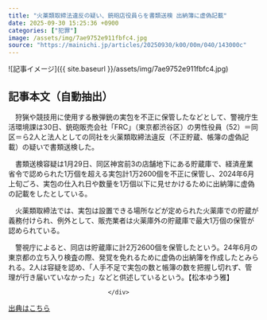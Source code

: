```yaml
---
title: "火薬類取締法違反の疑い、銃砲店役員らを書類送検 出納簿に虚偽記載"
date: 2025-09-30 15:25:36 +0900
categories: ["犯罪"]
image: /assets/img/7ae9752e911fbfc4.jpg
source: "https://mainichi.jp/articles/20250930/k00/00m/040/143000c"
---
```


![記事イメージ]({{ site.baseurl }}/assets/img/7ae9752e911fbfc4.jpg)

## 記事本文（自動抽出）
<div><section class="articledetail-body" id="articledetail-body">






<p>　狩猟や競技用に使用する散弾銃の実包を不正に保管したなどとして、警視庁生活環境課は30日、銃砲販売会社「FRC」（東京都渋谷区）の男性役員（52）＝同区＝ら2人と法人としての同社を火薬類取締法違反（不正貯蔵、帳簿の虚偽記載）の疑いで書類送検した。</p>

<p>　書類送検容疑は1月29日、同区神宮前3の店舗地下にある貯蔵庫で、経済産業省令で認められた1万個を超える実包計1万2600個を不正に保管し、2024年6月上旬ごろ、実包の仕入れ日や数量を1万個以下に見せかけるために出納簿に虚偽の記載をしたとしている。</p>

	


<p>　火薬類取締法では、実包は設置できる場所などが定められた火薬庫での貯蔵が義務付けられ、例外として、販売業者は火薬庫外の貯蔵庫で最大1万個の保管が認められている。</p>

<p>　警視庁によると、同店は貯蔵庫に計2万2600個を保管したという。24年6月の東京都の立ち入り検査の際、発覚を免れるために虚偽の出納簿を作成したとみられる。2人は容疑を認め、「人手不足で実包の数と帳簿の数を把握し切れず、管理が行き届いていなかった」などと供述しているという。【松本ゆう雅】</p>


</section>






								</div>

[出典はこちら](https://mainichi.jp/articles/20250930/k00/00m/040/143000c)
